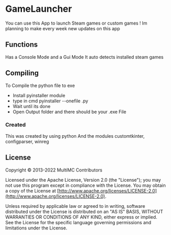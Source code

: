 <p>
  
</p>


GameLauncher
=======
You can use this App to launch Steam games or custom games !
Im planning to make every week new updates on this app

## Functions
Has a Console Mode and a Gui Mode
It auto detects installed steam games

## Compiling
To Compile the python file to exe

* Install pyinstaller module
* type in cmd pyinstaller --onefile <filename>.py
* Wait until its done
* Open Output folder and there should be your .exe File

### Created
This was created by using python
And the modules customtkinter, configparser, winreg

## License
Copyright &copy; 2013-2022 MultiMC Contributors

Licensed under the Apache License, Version 2.0 (the "License"); you may not use this program except in compliance with the License. You may obtain a copy of the License at [http://www.apache.org/licenses/LICENSE-2.0](http://www.apache.org/licenses/LICENSE-2.0).

Unless required by applicable law or agreed to in writing, software distributed under the License is distributed on an "AS IS" BASIS, WITHOUT WARRANTIES OR CONDITIONS OF ANY KIND, either express or implied. See the License for the specific language governing permissions and limitations under the License.
